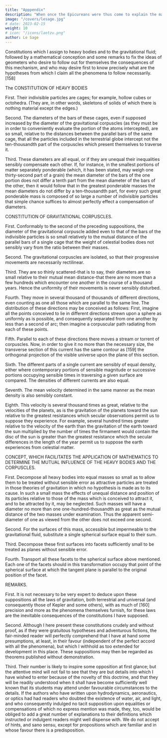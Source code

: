 ```yaml
---
title: "Apppendix"
description: "When once the Epicureans were thus come to explain the matter so neatly, the most thoughtful and curious among them would certainly have followed out the consequences"
image: "/covers/lesage.jpg"
# date: 2023-02-15
weight: 10
# icon: "/icons/laotzu.png"
author: Le Sage
---
```



Constitutions which I assign to heavy bodies and to the gravitational fluid; followed by a mathematical conception and some remarks to fix the ideas of geometers who desire to follow out for themselves the consequences of this mechanism, and who may desire first to know precisely what are the hypotheses from which I claim all the phenomena to follow necessarily. [158]

The CONSTITUTION OF HEAVY BODIES

First. Their indivisible particles are cages; for example, hollow cubes or octohedra. (They are, in other words, skeletons of solids of which there is nothing material except the edges.)

Second. The diameters of the bars of these cages, even if supposed increased by the diameter of the gravitational corpuscles (as they must be in order to conveniently evaluate the portion of the atoms intercepted), are so small, relative to the distances between the parallel bars of the same cage, that all the particles included in the terrestrial globe intercept not the ten-thousandth part of the corpuscles which present themselves to traverse it.

Third. These diameters are all equal, or if they are unequal their inequalities sensibly compensate each other. If, for instance, in the smallest portions of matter separately ponderable (which, it has been stated, may weigh one thirty-second part of a grain) the mean diameter of the bars of the one portion does not differ a tenth part from the mean diameter of the bars of the other, then it would follow that in the greatest ponderable masses the mean diameters do not differ by a ten-thousandth part, for every such great ponderable mass is composed of so large a number of indivisible particles that simple chance suffices to almost perfectly effect a compensation of diameters.


CONSTITUTION OF GRAVITATIONAL CORPUSCLES.

First. Conformably to the second of the preceding suppositions, the diameter of the gravitational corpuscle added even to that of the bars of the indivisible particles is so small relatively to the mutual distance of the parallel bars of a single cage that the weight of celestial bodies does not sensibly vary from the ratio between their masses.

Second. The gravitational corpuscles are isolated, so that their progressive movements are necessarily rectilinear.

Third. They are so thinly scattered-that is to say, their diameters are so small relative to their mutual mean distance-that there are no more than a few hundreds which encounter one another in the course of a thousand years. Hence the uniformity of their movements is never sensibly disturbed.

Fourth. They move in several thousand of thousands of different directions, even counting as one all those which are parallel to the same line. The distribution of these directions may be conceived as follows: First, imagine all the points conceived to lie in different directions strewn upon a sphere as uniformly as is possible, and consequently separated from one another by less than a second of arc; then imagine a corpuscular path radiating from each of these points.

Fifth. Parallel to each of these directions there moves a stream or torrent of corpuscles. Now, in order to give it no more than the necessary size, the transverse section of this current has the same contour as [159] the orthogonal projection of the visible universe upon the plane of this section.

Sixth. The different parts of a single current are sensibly of equal density, either where contemporary portions of sensible magnitude or successive portions occupying sensible times in traversing a given surface are compared. The densities of different currents are also equal.

Seventh. The mean velocity determined in the same manner as the mean density is also sensibly constant.

Eighth. This velocity is several thousand times as great, relative to the velocities of the planets, as is the gravitation of the planets toward the sun relative to the greatest resistances which secular observations permit us to suppose they experience. For example, several hundred times greater relative to the velocity of the earth than the gravitation of the earth toward the sun multiplied by the number of times the firmament would contain the disc of the sun is greater than the greatest resistance which the secular differences in the length of the year permit us to suppose the earth experiences from celestial matter.

CONCEPT, WHICH FACILITATES THE APPLICATION OF MATHEMATICS TO DETERMINE THE MUTUAL INFLUENCE OF THE HEAVY BODIES AND THE CORPUSCLES.

First. Decompose all heavy bodies into equal masses so small as to allow them to be treated without sensible error as attractive particles are treated in those theories of gravitation in which no hypothesis is made as to its cause. In such a small mass the effects of unequal distance and position of its particles relative to those of the mass which is conceived to attract it, and to be attracted by it, may be neglected. Such masses will have a diameter no more than one one-hundred-thousandth as great as the mutual distance of the two masses under examination. Thus the apparent semi-diameter of one as viewed from the other does not exceed one second.

Second. For the surfaces of this mass, accessible but impermeable to the gravitational fluid, substitute a single spherical surface equal to their sum.

Third. Decompose these first surfaces into facets sufficiently small to be treated as planes without sensible error.

Fourth. Transport all these facets to the spherical surface above mentioned. Each one of the facets should in this transformation occupy that point of the spherical surface at which the tangent plane is parallel to the original position of the facet.

REMARKS.

First. It is not necessary to be very expert to deduce upon these suppositions all the laws of gravitation, both terrestrial and universal (and consequently those of Kepler and some others), with as much of [160] precision and more as the phenomena themselves furnish, for these laws are the inevitable consequences of the constitutions I have supposed.

Second. Although I here present these constitutions crudely and without proof, as if they were gratuitous hypotheses and adventurous fictions, the fair-minded reader will perfectly comprehend that I have at hand some presumptions, at least, in their favour (independent of the perfect accord with all the phenomena), but which I withhold as too extended for development in this place. These suppositions may then be regarded as theorems published without demonstration.

Third. Their number is likely to inspire some opposition at first glance; but the attentive mind will not fail to see that they are but details into which I have wished to enter because of the novelty of this doctrine, and that they will be readily understood when it shall have become sufficiently well known that its students may attend under favourable circumstances to the details. If the authors who have written upon hydrodynamics, aeronautics, or optics had had readers who doubted the existence of water, air, and light, and who consequently indulged no tacit supposition upon equalities or compensations of which no express mention was made, they, too, would be obliged to add a great number of explanations to their definitions which instructed or indulgent readers might well dispense with. We do not accept of hints, and sano sensu, except for propositions which are familiar and in whose favour there is a predisposition.


